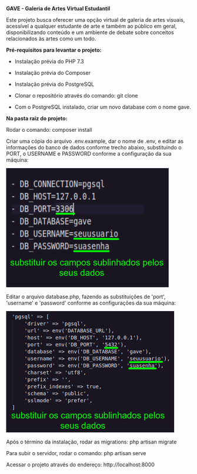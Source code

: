 **GAVE - Galeria de Artes Virtual Estudantil**

Este projeto busca oferecer uma opção virtual de galeria de artes visuais, acessível a qualquer estudante de arte e também ao público em geral, disponibilizando conteúdo e um ambiente de debate sobre conceitos relacionados às artes como um todo.

**Pré-requisitos para levantar o projeto:**

- Instalação prévia do PHP 7.3

- Instalação prévia do Composer

- Instalação prévia do PostgreSQL

- Clonar o repositório através do comando: git clone

- Com o PostgreSQL instalado, criar um novo database com o nome gave. 

**Na pasta raíz do projeto:**

Rodar o comando: composer install

Criar uma cópia do arquivo .env.example, dar o nome de .env, e editar as informações do banco de dados conforme trecho abaixo, substituindo o PORT, o USERNAME e PASSWORD conforme a configuração da sua máquina:

![config_env](https://github.com/clutzdias/gave/blob/master/backend/imagens/config_env.png)

Editar o arquivo database.php, fazendo as substituições de 'port', 'username' e 'password' conforme as configurações da sua máquina:

![config_database](https://github.com/clutzdias/gave/blob/master/backend/imagens/config_database.png)

Após o término da instalação, rodar as migrations: php artisan migrate

Para subir o servidor, rodar o comando: php artisan serve

Acessar o projeto através do endereço: http://localhost:8000
